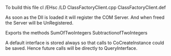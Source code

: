 To build this file 
cl /EHsc /LD ClassFactoryClient.cpp ClassFactoryClient.def

As soon as the Dll is loaded it will register the COM Server. 
And when freed the Server will be UnRegistered. 

Exports the methods 
SumOfTwoIntegers
SubtractionofTwoIntegers

A default interface is stored always so that calls to CoCreateInstance could be saved. 
Hence future calls will be directly to QueryInterface. 

